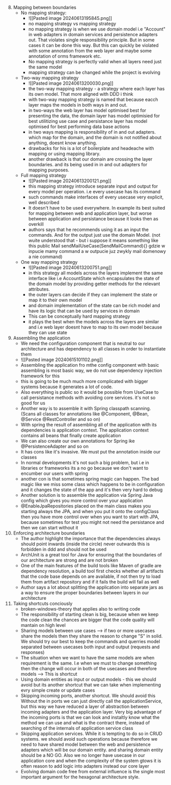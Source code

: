  



8. Mapping between boundaries
	- No mapping strategy:
		- ![[Pasted image 20240613195845.png]]
		- no mapping strategy vs mapping strategy
		- no mapping strategy is when we use domain model i.e "Account" in web adapters in domain services and persistence adapters out. That violates single responsibility principle. But in some cases it can be done this way. But this can quickly be violated with some annotation from the web layer and maybe some annotation of orms framework etc.
		- No mapping strategy is perfectly valid when all layers need just the same model
		- mapping strategy can be changed while the project is evolving
	- Two-way mapping strategy
		- ![[Pasted image 20240613200030.png]]
		- the two-way mapping strategy - a strategy where each layer has its own model. That more aligned with DDD i think
		- with two-way mapping strategy is named that because eacch layer maps the models in both ways in and out.
		- in two-ways the web layer has model optimised best for presenting the data, the domain layer has model optimisied for best utilitizing use case and persistance layer has model optimised for best performing data base actions
		- in two ways mapping is responsibility of in and out adapters. which map for the domain, and the domain is not notified about anything, doesnt know anything. 
		- drawbacks for his is a lot of boilerplate and headeache with mapping or using mapping library.
		- another drawback is that our domain are crossing the layer boundaries. and its being used in in and out adapters for mapping purposes.
	- Full mapping strategy
		- ![[Pasted image 20240613200121.png]]
		- this mapping strategy introduce separate input and output for every model per operation. i.e every usecase has its command
		- such commands make interfaces of every usecase very explicit, well described
		- It doesn't have to be used everywhere. In example its best suited for mapping between web and application layer, but worse between application and persistance because it looks then as overkill
		- authors says that he recommends using it as an input the commands. And for the output just use the domain Model. (not wuite understood that - but i suppose it means something like this
		  public Mail sendMailUseCase(SendMailCommand){} gdzie w inpucie mamy command a w outpucie juz zwykly mail domenowy a nie command)
	- One way mapping strategy
		- ![[Pasted image 20240613200751.png]]
		- in this strategy all models across the layers implement the same interface like i.e AccountState which encapsulates the state of the domain model by providing getter methods for the relevant attributes.
		- the outer layers can decide if they can implement the state or map it to their own model
		- and domain implementation of the state can be rich model and have its logic that can be used by services in domain
		- This can be conceptually hard mapping strategy 
		- it plays the best when the models across the layers are similar and i.e web layer doesnt have to map to its own model because they can use state
9. Assembling the application
	- We need the configuration component that is neutral to our architecture and has dependency to all classes in order to instantiate them
	- ![[Pasted image 20240615101102.png]]
	- Assembling the application fro mthe config component with basic assembling is most basic way, we do not use dependency injection framework for this
	-  this is going to be much much more complicated with bigger systems because it generates a lot of code. 
	- Also everything is public so it would be possible from UseCase to call persistance methods with avoiding core services. it's not so good for us
	- Another way is to assemble it with Spring classpath scanning. (Scans all classes for annotations like @Component, @Bean, @Service @RestController and so on)
	- With spring the result of assembling all of the application with its dependencies is application context. The application context contains all beans that finally create application
	- We can also create our own annotations for Spring ike @PersistenceAdapter and so on
	- It has cons like it's invasive. We must put the annotation inside our classes
	- In normal developments it's not such a big problem, but i.e in libraries or frameworks its a no go because we don't want to encumber our users with spring
	- another con is that sometimes spring magic can happen. The bad magic like we miss some class which happens to be in configuration and it changes the state of the app and it's then very hard to debug
	- Another solution is to assemble the application via Spring Java config which gives you more control over your application
	- @EnableJpaRepositories placed on the main class makes you starting always the JPA, and when you put it onto the configClass then you have more control over when you want to start with JPA, because sometimes for test you might not need the persistance and then we can start without it
10. Enforcing architecture boundaries
	- The author highlight the importance that the dependencies always should point inwards (inside the circle) never outwards this is forbidden in ddd and should not be used
	- ArchUnit is a great tool for Java for ensuring that the boundaries of our architecture are strong and are not broken
	- One of the main features of the build tools like Maven of gradle are dependency resolution, a build tool first checks whether all artifacts that the code base depends on are available, if not then try to load them from artifact repository and if it fails the build will fail as well
	- Author says a lot about splitting the application into separate jars as a way to ensure the proper boundaries between layers in our architecture
11. Taking shortcuts conciously
	- broken-windows-theory that applies also to writing code
	- The responsibility of starting clean is big, because when we keep the code clean the chances are bigger that the code quality will mantain on high level
	- Sharing models between use cases --> if two or more usecases share the models then they share the reason to change "S" in solid. We should try our best to keep the commands and querries model separated between usecases both input and output (requests and responses)
	- The situation when we want to have the same models are when requirement is the same. I.e when we must to change something then the change will occur in both of the usecases and therefore models --> This is shortcut
	- Using domain entities as input or output models - this we should avoid but its another shortcut that we can take when implementing evry simple create or update cases 
	- Skipping incoming ports, another shortcut. We should avoid this Without the in ports we can just directly call the applicationService, but this way we have reduced a layer of abstraction between incoming adapters and the application layer. Very big advantage of the incoming ports is that we can look and instaltly know what the method we can use and what is the contract there, instead of searching of the internals of application service class
	- Skipping application services. While it is tempting to do so in CRUD systems. we should avoid such operations because therefore we need to have shared model between the web and persistence adapters which will be our domain entity. and sharing domain entity should be a NO GO. Also we no longer have usecase in our application core and when the complexity of the system gtows it is often reason to add logic into adapters instead our core layer
	- Evolving domain code free from external influence is the single most important argument for the hexagonal architecture style.